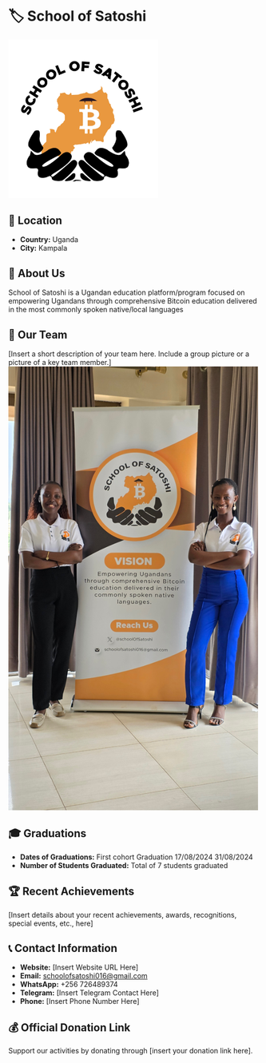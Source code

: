 # 🏷️ School of Satoshi
<img src="https://github.com/MyFirstBitcoin/Full-Node-Directory/blob/0720cf6dab5339d7187b5c55f298845c38b71125/Uganda%20--%20School%20of%20Satoshi/Logo.jpg" width="300" alt="Logo or Picture of the Node"> <!-- 1 picture maximum -->

## 📍 Location
- **Country:** Uganda
- **City:** Kampala

## 📖 About Us
School of Satoshi is a Ugandan education platform/program focused on empowering Ugandans through comprehensive Bitcoin education delivered in the most commonly spoken native/local languages

## 👥 Our Team
[Insert a short description of your team here. Include a group picture or a picture of a key team member.]
<img src="https://github.com/MyFirstBitcoin/Full-Node-Directory/blob/main/Uganda%20--%20School%20of%20Satoshi/TEAM%201.jpg" width="500" alt="Team Picture"> <!-- 1 picture maximum -->

## 🎓 Graduations
- **Dates of Graduations:**
  First cohort Graduation
  17/08/2024
  31/08/2024
- **Number of Students Graduated:** Total of 7 students graduated

## 🏆 Recent Achievements
[Insert details about your recent achievements, awards, recognitions, special events, etc., here]

## 📞 Contact Information
- **Website:** [Insert Website URL Here]
- **Email:** schoolofsatoshi016@gmail.com
- **WhatsApp:** +256 726489374
- **Telegram:** [Insert Telegram Contact Here]
- **Phone:** [Insert Phone Number Here]

## 💰 Official Donation Link
Support our activities by donating through [insert your donation link here].
